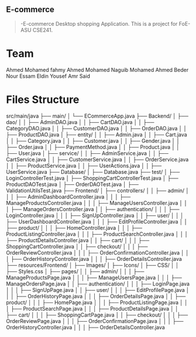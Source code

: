 ## E-commerce
>-E-commerce Desktop shopping Application.
>This is a project for FoE- ASU CSE241.



# Team
Ahmed Mohamed fahmy
Ahmed Mohamed Naguib
Mohamed Ahmed Beder
Nour Essam Eldin
Yousef Amr Said

# Files Structure

src/main/java 
├── main/ 
│ └── ECommerceApp.java 
├── Backend/ 
│ ├── dao/ 
│ │ ├── AdminDAO.java 
│ │ ├── CartDAO.java 
│ │ ├── CategoryDAO.java 
│ │ ├── CustomerDAO.java 
│ │ ├── OrderDAO.java 
│ │ ├── ProductDAO.java 
│ ├── entity/ 
│ │ ├── Admin.java 
│ │ ├── Cart.java 
│ │ ├── Category.java 
│ │ ├── Customer.java 
│ │ ├── Gender.java 
│ │ ├── Order.java 
│ │ ├── PaymentMethod.java 
│ │ ├── Product.java 
│ │ ├── User.java 
│ ├── service/ 
│ │ ├── AdminService.java 
│ │ ├── CartService.java 
│ │ ├── CustomerService.java 
│ │ ├── OrderService.java 
│ │ ├── ProductService.java 
│ │ ├── UserActions.java 
│ │ ├── UserService.java 
├── Database/ 
│ ├── Database.java 
├── test/ 
│ ├── LoginControllerTest.java 
│ ├── ShoppingCartControllerTest.java 
│ ├── ProductDAOTest.java 
│ ├── OrderDAOTest.java 
│ ├── ValidationUtilsTest.java
├── Frontend/ 
│ ├── controllers/ 
│ │ ├── admin/ 
│ │ │ ├── AdminDashboardController.java 
│ │ │ ├── ManageProductsController.java 
│ │ │ ├── ManageUsersController.java 
│ │ │ ├── ManageOrdersController.java 
│ │ ├── authentication/ 
│ │ │ ├── LoginController.java 
│ │ │ ├── SignUpController.java 
│ │ ├── user/ 
│ │ │ ├── UserDashboardController.java 
│ │ │ ├── EditProfileController.java 
│ │ ├── product/ 
│ │ │ ├── HomeController.java 
│ │ │ ├── ProductListingController.java 
│ │ │ ├── ProductSearchController.java 
│ │ │ ├── ProductDetailsController.java 
│ │ ├── cart/ 
│ │ │ ├── ShoppingCartController.java 
│ │ ├── checkout/ 
│ │ │ ├── OrderReviewController.java 
│ │ │ ├── OrderConfirmationController.java 
│ │ │ ├── OrderHistoryController.java 
│ │ │ ├── OrderDetailsController.java 
├── resources/Frontend/ 
│ ├── Images/ 
│ ├── Icons/ 
│ ├── CSS/ 
│ │ ├── Styles.css
│ ├── pages/ 
│ │ ├── admin/ 
│ │ │ ├── ManageProductsPage.java 
│ │ │ ├── ManageUsersPage.java 
│ │ │ ├── ManageOrdersPage.java 
│ │ ├── authentication/ 
│ │ │ ├── LoginPage.java 
│ │ │ ├── SignUpPage.java 
│ │ ├── user/ 
│ │ │ ├── EditProfilePage.java 
│ │ │ ├── OrderHistoryPage.java 
│ │ │ ├── OrderDetailsPage.java 
│ │ ├── product/ 
│ │ │ ├── HomePage.java 
│ │ │ ├── ProductListingPage.java 
│ │ │ ├── ProductSearchPage.java 
│ │ │ ├── ProductDetailsPage.java 
│ │ ├── cart/ 
│ │ │ ├── ShoppingCartPage.java 
│ │ ├── checkout/ 
│ │ │ ├── OrderReviewPage.java 
│ │ │ ├── OrderConfirmationPage.java 
│ │ │ ├── OrderHistoryController.java 
│ │ │ ├── OrderDetailsController.java 
